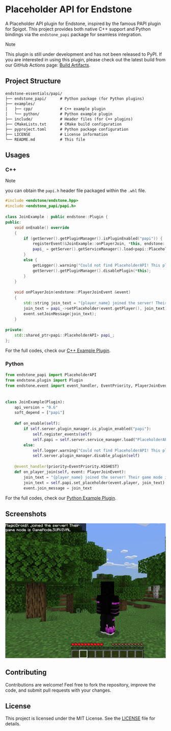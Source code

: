 # Placeholder API for Endstone

A Placeholder API plugin for Endstone, inspired by the famous PAPI plugin for Spigot. This project provides both native
C++ support and Python bindings via the `endstone_papi` package for seamless integration.

> [!NOTE]
> This plugin is still under development and has not been released to PyPI. If you are interested in using this plugin,
> please check out the latest build from our GitHub Actions
> page: [Build Artifacts](https://github.com/endstone-essentials/papi/actions/workflows/build.yml).

## Project Structure

```
endstone-essentials/papi/
├── endstone_papi/      # Python package (for Python plugins)
├── examples/
│   ├── cpp/            # C++ example plugin
│   └── python/         # Python example plugin
├── include/            # Header files (for C++ plugins)
├── CMakeLists.txt      # CMake build configuration
├── pyproject.toml      # Python package configuration
├── LICENSE             # License information
└── README.md           # This file
```

## Usages

### C++

> [!NOTE]
> you can obtain the `papi.h` header file packaged within the `.whl` file.

```cpp
#include <endstone/endstone.hpp>
#include <endstone_papi/papi.h>

class JoinExample : public endstone::Plugin {
public:
    void onEnable() override
    {
        if (getServer().getPluginManager().isPluginEnabled("papi")) {
            registerEvent(&JoinExample::onPlayerJoin, *this, endstone::EventPriority::Highest);
            papi_ = getServer().getServiceManager().load<papi::PlaceholderAPI>("PlaceholderAPI");
        }
        else {
            getLogger().warning("Could not find PlaceholderAPI! This plugin is required.");
            getServer().getPluginManager().disablePlugin(*this);
        }
    }

    void onPlayerJoin(endstone::PlayerJoinEvent &event)
    {
        std::string join_text = "{player_name} joined the server! Their game mode is {player_gamemode}";
        join_text = papi_->setPlaceholder(event.getPlayer(), join_text);
        event.setJoinMessage(join_text);
    }
    
private:
    std::shared_ptr<papi::PlaceholderAPI> papi_;
};
```

For the full codes, check our [C++ Example Plugin](examples/cpp).

### Python

```python
from endstone_papi import PlaceholderAPI
from endstone.plugin import Plugin
from endstone.event import event_handler, EventPriority, PlayerJoinEvent


class JoinExample(Plugin):
    api_version = "0.6"
    soft_depend = ["papi"]

    def on_enable(self):
        if self.server.plugin_manager.is_plugin_enabled("papi"):
            self.register_events(self)
            self.papi = self.server.service_manager.load("PlaceholderAPI")
        else:
            self.logger.warning("Could not find PlaceholderAPI! This plugin is required.")
            self.server.plugin_manager.disable_plugin(self)

    @event_handler(priority=EventPriority.HIGHEST)
    def on_player_join(self, event: PlayerJoinEvent):
        join_text = "{player_name} joined the server! Their game mode is {player_gamemode}"
        join_text = self.papi.set_placeholder(event.player, join_text)
        event.join_message = join_text
```

For the full codes, check our [Python Example Plugin](examples/python).

## Screenshots

![](assets/screenshot.jpg)

## Contributing

Contributions are welcome! Feel free to fork the repository, improve the code, and submit pull requests with your
changes.

## License

This project is licensed under the MIT License. See the [LICENSE](LICENSE) file for details.